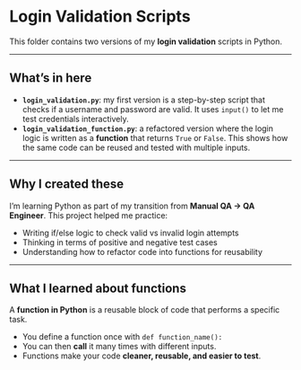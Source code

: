 # Login Validation Scripts  

This folder contains two versions of my **login validation** scripts in Python.  

---

## What’s in here  
- **`login_validation.py`**: my first version is a step-by-step script that checks if a username and password are valid. It uses `input()` to let me test credentials interactively.  
- **`login_validation_function.py`**: a refactored version where the login logic is written as a **function** that returns `True` or `False`. This shows how the same code can be reused and tested with multiple inputs.  

---

## Why I created these  
I’m learning Python as part of my transition from **Manual QA → QA Engineer**. This project helped me practice:  
- Writing if/else logic to check valid vs invalid login attempts  
- Thinking in terms of positive and negative test cases  
- Understanding how to refactor code into functions for reusability  

---

## What I learned about functions  
A **function in Python** is a reusable block of code that performs a specific task.  
- You define a function once with `def function_name():`  
- You can then **call** it many times with different inputs.  
- Functions make your code **cleaner, reusable, and easier to test**.    
